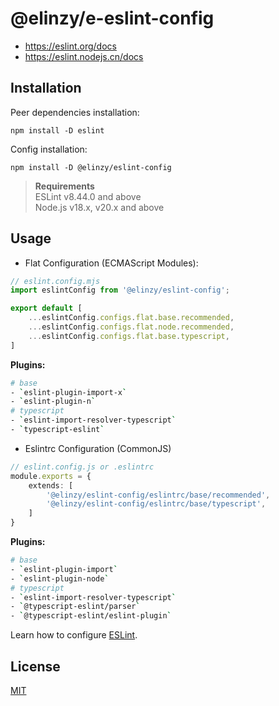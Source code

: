 # @elinzy/e-eslint-config

- https://eslint.org/docs
- https://eslint.nodejs.cn/docs

## Installation

Peer dependencies installation:

```shell
npm install -D eslint
```

Config installation:

```shell
npm install -D @elinzy/eslint-config
```

> **Requirements**  
> ESLint v8.44.0 and above  
> Node.js v18.x, v20.x and above

## Usage

- Flat Configuration (ECMAScript Modules):

```ts
// eslint.config.mjs
import eslintConfig from '@elinzy/eslint-config';

export default [
    ...eslintConfig.configs.flat.base.recommended,
    ...eslintConfig.configs.flat.node.recommended,
    ...eslintConfig.configs.flat.base.typescript,
]
```

**Plugins:** 

```sh
# base
- `eslint-plugin-import-x`
- `eslint-plugin-n`
# typescript
- `eslint-import-resolver-typescript`
- `typescript-eslint`
```

- Eslintrc Configuration (CommonJS)

```ts
// eslint.config.js or .eslintrc
module.exports = {
    extends: [
        '@elinzy/eslint-config/eslintrc/base/recommended',
        '@elinzy/eslint-config/eslintrc/base/typescript',
    ]
}
```

**Plugins:**

```sh
# base
- `eslint-plugin-import`
- `eslint-plugin-node`
# typescript
- `eslint-import-resolver-typescript`
- `@typescript-eslint/parser`
- `@typescript-eslint/eslint-plugin`
```

Learn how to configure [ESLint](https://eslint.org/docs/latest/use/configure/).

## License

[MIT]()